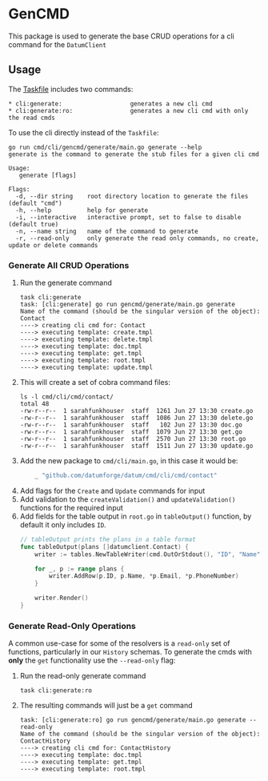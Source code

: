 # GenCMD

This package is used to generate the base CRUD operations for a cli command for the `DatumClient`

## Usage

The [Taskfile](Taskfile.yaml) includes two commands:

```
* cli:generate:                   generates a new cli cmd
* cli:generate:ro:                generates a new cli cmd with only the read cmds
```

To use the cli directly instead of the `Taskfile`:

```
go run cmd/cli/gencmd/generate/main.go generate --help
generate is the command to generate the stub files for a given cli cmd

Usage:
   generate [flags]

Flags:
  -d, --dir string    root directory location to generate the files (default "cmd")
  -h, --help          help for generate
  -i, --interactive   interactive prompt, set to false to disable (default true)
  -n, --name string   name of the command to generate
  -r, --read-only     only generate the read only commands, no create, update or delete commands
 ```

### Generate All CRUD Operations

1. Run the generate command
    ```
    task cli:generate
    task: [cli:generate] go run gencmd/generate/main.go generate
    Name of the command (should be the singular version of the object): Contact
    ----> creating cli cmd for: Contact
    ----> executing template: create.tmpl
    ----> executing template: delete.tmpl
    ----> executing template: doc.tmpl
    ----> executing template: get.tmpl
    ----> executing template: root.tmpl
    ----> executing template: update.tmpl
    ```
1. This will create a set of cobra command files:
    ```
    ls -l cmd/cli/cmd/contact/
    total 48
    -rw-r--r--  1 sarahfunkhouser  staff  1261 Jun 27 13:30 create.go
    -rw-r--r--  1 sarahfunkhouser  staff  1086 Jun 27 13:30 delete.go
    -rw-r--r--  1 sarahfunkhouser  staff   102 Jun 27 13:30 doc.go
    -rw-r--r--  1 sarahfunkhouser  staff  1079 Jun 27 13:30 get.go
    -rw-r--r--  1 sarahfunkhouser  staff  2570 Jun 27 13:30 root.go
    -rw-r--r--  1 sarahfunkhouser  staff  1511 Jun 27 13:30 update.go
    ```
1. Add the new package to `cmd/cli/main.go`, in this case it would be:
    ```go
    	_ "github.com/datumforge/datum/cmd/cli/cmd/contact"
    ```
1. Add flags for the `Create` and `Update` commands for input
1. Add validation to the `createValidation()` and `updateValidation()` functions for the required input
1. Add fields for the table output in `root.go` in `tableOutput()` function, by default it only includes `ID`.
    ```go
    // tableOutput prints the plans in a table format
    func tableOutput(plans []datumclient.Contact) {
        writer := tables.NewTableWriter(cmd.OutOrStdout(), "ID", "Name", "Email", "PhoneNumber")

        for _, p := range plans {
            writer.AddRow(p.ID, p.Name, *p.Email, *p.PhoneNumber)
        }

        writer.Render()
    }
    ```

### Generate Read-Only Operations

A common use-case for some of the resolvers is a `read-only` set of functions, particularly in our `History` schemas. To generate the cmds with **only** the `get` functionality use the `--read-only` flag:

1. Run the read-only generate command
    ```
    task cli:generate:ro
    ```
1. The resulting commands will just be a `get` command
    ```
    task: [cli:generate:ro] go run gencmd/generate/main.go generate --read-only
    Name of the command (should be the singular version of the object): ContactHistory
    ----> creating cli cmd for: ContactHistory
    ----> executing template: doc.tmpl
    ----> executing template: get.tmpl
    ----> executing template: root.tmpl
    ```